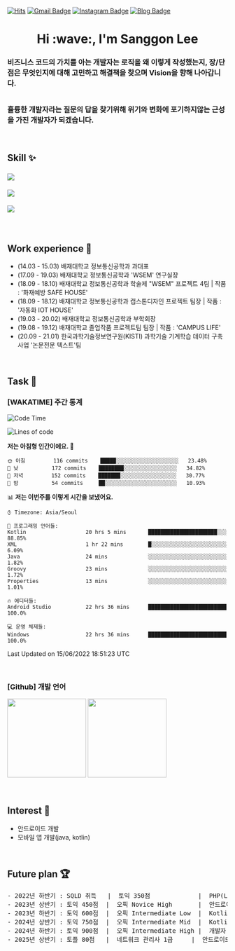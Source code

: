 [![Hits](https://hits.seeyoufarm.com/api/count/incr/badge.svg?url=https%3A%2F%2Fgithub.com%2FGONI95%2Fhit-counter&count_bg=%234B4B4B&title_bg=%23000000&icon=github.svg&icon_color=%23EDEDED&title=VISIT&edge_flat=true)](https://hits.seeyoufarm.com/)   <!-- 방문자 수 : https://hits.seeyoufarm.com/ -->
[![Gmail Badge](https://img.shields.io/badge/Gmail-d14836?style=flat-square&logo=Gmail&logoColor=white&link=mailto:sanggoni009@gmail.com)](mailto:sanggoni009@gmail.com) <!-- 카드 만들기 : https://shields.io/ -->
[![Instagram Badge](https://img.shields.io/badge/-Instagram-dd2a7b?style=flat-square&logo=instagram&logoColor=white&link=https://www.instagram.com/tkd._rhs.95/)](https://www.instagram.com/tkd._rhs.95/) 
[![Blog Badge](http://img.shields.io/badge/-Blog-brightgreen?style=flat-square&logo=FF5722&link=https://blog.naver.com/chajuhui123)](https://goni95.tistory.com/) 



<h1 align="center">Hi :wave:, I'm Sanggon Lee</h1>
<h3 align="left">
비즈니스 코드의 가치를 아는 개발자는 로직을 왜 이렇게 작성했는지, 장/단점은 무엇인지에 대해 고민하고 해결책을 찾으며 Vision을 향해 나아갑니다. <br><br>

휼륭한 개발자라는 질문의 답을 찾기위해 위기와 변화에 포기하지않는 근성을 가진 개발자가 되겠습니다.
</h3>

<br>

## Skill :sparkles:
<h3 align="center">
<p align="left"> <a href="https://developer.android.com" target="_blank"> 
  <img src="https://img.shields.io/badge/Android Studio-3DDC84?style=flat-square&logo=Android Studio&logoColor=white"/></a>&nbsp 
</p>
<p align="left"> <a href="https://www.java.com/ko/" target="_blank"> 
  <img src="https://img.shields.io/badge/Java-007396?style=flat-square&logo=Java&logoColor=white"/></a>&nbsp 
</p>
<p align="left"> <a href="https://kotlinlang.org/" target="_blank"> 
  <img src="https://img.shields.io/badge/Kotlin-7F52FF?style=flat-square&logo=Kotlin&logoColor=white"/></a>&nbsp 
</p>

<br>

## Work experience :feet:
- (14.03 - 15.03) 배재대학교 정보통신공학과 과대표
- (17.09 - 19.03) 배재대학교 정보통신공학과 'WSEM' 연구실장
- (18.09 - 18.10) 배재대학교 정보통신공학과 학술제 "WSEM" 프로젝트 4팀  | 작품 : '화재예방 SAFE HOUSE'
- (18.09 - 18.12) 배재대학교 정보통신공학과 캡스톤디자인 프로젝트 팀장   | 작품 : '자동화 IOT HOUSE'
- (19.03 - 20.02) 배재대학교 정보통신공학과 부학회장
- (19.08 - 19.12) 배재대학교 졸업작품 프로젝트팀 팀장                   | 작품 : 'CAMPUS LIFE'
- (20.09 - 21.01) 한국과학기술정보연구원(KISTI) 과학기술 기계학습 데이터 구축 사업 '논문전문 텍스트'팀

<br>

## Task :floppy_disk:
<h3>[WAKATIME] 주간 통계</h3> 
  
<!--START_SECTION:waka-->
![Code Time](http://img.shields.io/badge/Code%20Time-1%2C291%20hrs%2057%20mins-blue)

![Lines of code](https://img.shields.io/badge/%EC%A0%80%EB%8A%94%20%EC%97%AC%ED%83%9C%EA%B9%8C%EC%A7%80%20-58%20Thousand%20%EC%A4%84%EC%9D%98%20%EC%BD%94%EB%93%9C%EB%A5%BC%20%EC%9E%91%EC%84%B1%ED%96%88%EC%96%B4%EC%9A%94.-blue)

**저는 아침형 인간이에요. 🐤** 

```text
🌞 아침         116 commits    █████░░░░░░░░░░░░░░░░░░░░   23.48% 
🌆 낮　         172 commits    ████████░░░░░░░░░░░░░░░░░   34.82% 
🌃 저녁         152 commits    ███████░░░░░░░░░░░░░░░░░░   30.77% 
🌙 밤　         54 commits     ██░░░░░░░░░░░░░░░░░░░░░░░   10.93%

```


📊 **저는 이번주를 이렇게 시간을 보냈어요.** 

```text
⌚︎ Timezone: Asia/Seoul

💬 프로그래밍 언어들: 
Kotlin                   20 hrs 5 mins       ██████████████████████░░░   88.85% 
XML                      1 hr 22 mins        █░░░░░░░░░░░░░░░░░░░░░░░░   6.09% 
Java                     24 mins             ░░░░░░░░░░░░░░░░░░░░░░░░░   1.82% 
Groovy                   23 mins             ░░░░░░░░░░░░░░░░░░░░░░░░░   1.72% 
Properties               13 mins             ░░░░░░░░░░░░░░░░░░░░░░░░░   1.01%

🔥 에디터들: 
Android Studio           22 hrs 36 mins      █████████████████████████   100.0%

💻 운영 체제들: 
Windows                  22 hrs 36 mins      █████████████████████████   100.0%

```


 Last Updated on 15/06/2022 18:51:23 UTC
<!--END_SECTION:waka-->
  
  <br>

<h3>[Github] 개발 언어</h3>

<p>
  <img height="180em" src="https://github-readme-stats.vercel.app/api?username=goni95&show_icons=true&include_all_commits=true&bg_color=30,e96443,904e95&title_color=fff&text_color=fff">
  <img height="180em" src="https://github-readme-stats.vercel.app/api/top-langs/?username=goni95&layout=compact&bg_color=30,e96443,904e95&title_color=fff&text_color=fff">
</p>

  
<br>

## Interest :eyes:
- 안드로이드 개발
- 모바일 앱 개발(java, kotlin)

<br>

## Future plan :trophy:
<pre>
- 2022년 하반기 : SQLD 취득   |  토익 350점             |  PHP(Lalavel)
- 2023년 상반기 : 토익 450점  |  오픽 Novice High       |  안드로이드 라이브러리 제작해보기
- 2023년 하반기 : 토익 600점  |  오픽 Intermediate Low  |  Kotlin (멀티플랫폼) or FrontEnd or IOS
- 2024년 상반기 : 토익 750점  |  오픽 Intermediate Mid  |  Kotlin (멀티플랫폼) or FrontEnd or IOS
- 2024년 하반기 : 토익 900점  |  오픽 Intermediate High |  개발자 스텍 : 수입 창출이 가능한 서비스를 구상하여 어플리케이션을 배포
- 2025년 상반기 : 토플 80점   |  네트워크 관리사 1급     |  안드로이드 개발자 or 프론트앤드 개발자 비전 설계
</pre>
